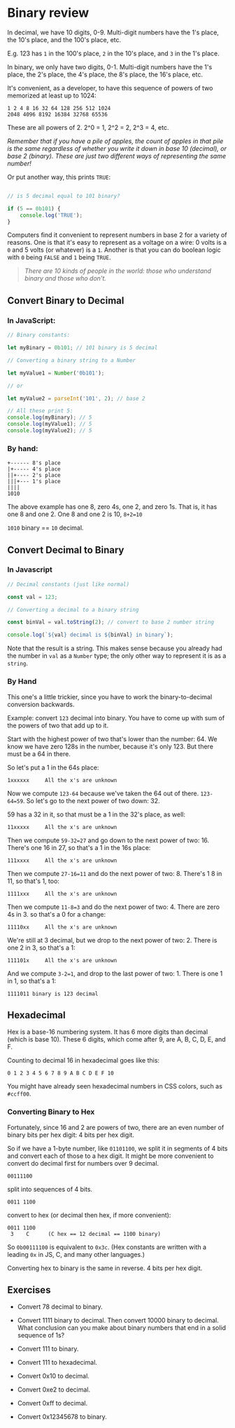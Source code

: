 # Binary review

In decimal, we have 10 digits, 0-9. Multi-digit numbers have the 1's place, the
10's place, and the 100's place, etc.

E.g. 123 has `1` in the 100's place, `2` in the 10's place, and `3` in the 1's place.

In binary, we only have two digits, 0-1. Multi-digit numbers have the 1's place,
the 2's place, the 4's place, the 8's place, the 16's place, etc.

It's convenient, as a developer, to have this sequence of powers of two
memorized at least up to 1024:

    1 2 4 8 16 32 64 128 256 512 1024
    2048 4096 8192 16384 32768 65536

These are all powers of 2. 2^0 = 1, 2^2 = 2, 2^3 = 4, etc.

*Remember that if you have a pile of apples, the count of apples in that pile is
the same regardless of whether you write it down in base 10 (decimal), or base 2
(binary). These are just two different ways of representing the same number!*

Or put another way, this prints `TRUE`:

```javascript

// is 5 decimal equal to 101 binary?

if (5 == 0b101) {
    console.log('TRUE');
}
```

Computers find it convenient to represent numbers in base 2 for a variety of
reasons. One is that it's easy to represent as a voltage on a wire: 0 volts is a
`0` and 5 volts (or whatever) is a `1`. Another is that you can do boolean logic
with `0` being `FALSE` and `1` being `TRUE`.

> *There are 10 kinds of people in the world: those who understand binary and
those who don't.*


## Convert Binary to Decimal

### In JavaScript:

```javascript
// Binary constants:

let myBinary = 0b101; // 101 binary is 5 decimal

// Converting a binary string to a Number

let myValue1 = Number('0b101');

// or

let myValue2 = parseInt('101', 2); // base 2

// All these print 5:
console.log(myBinary); // 5
console.log(myValue1); // 5
console.log(myValue2); // 5
```

### By hand:

    +------ 8's place
    |+----- 4's place
    ||+---- 2's place
    |||+--- 1's place
    ||||
    1010

The above example has one 8, zero 4s, one 2, and zero 1s. That is, it has one 8
and one 2. One 8 and one 2 is 10, `8+2=10`

`1010` binary == `10` decimal.

## Convert Decimal to Binary

### In Javascript

```javascript
// Decimal constants (just like normal)

const val = 123;

// Converting a decimal to a binary string

const binVal = val.toString(2); // convert to base 2 number string

console.log(`${val} decimal is ${binVal} in binary`);
```

Note that the result is a string. This makes sense because you already
had the number in `val` as a `Number` type; the only other way to
represent it is as a `string`.

### By Hand

This one's a little trickier, since you have to work the binary-to-decimal
conversion backwards.

Example: convert `123` decimal into binary. You have to come up with sum of the
powers of two that add up to it.

Start with the highest power of two that's lower than the number: 64. We
know we have zero 128s in the number, because it's only 123. But there
must be a 64 in there.

So let's put a 1 in the 64s place:

    1xxxxxx     All the x's are unknown

Now we compute `123-64` because we've taken the 64 out of there.
`123-64=59`. So let's go to the next power of two down: 32.

59 has a 32 in it, so that must be a 1 in the 32's place, as well:

    11xxxxx     All the x's are unknown

Then we compute `59-32=27` and go down to the next power of two: 16. There's one
16 in 27, so that's a 1 in the 16s place:

    111xxxx     All the x's are unknown

Then we compute `27-16=11` and do the next power of two: 8. There's 1 8 in 11,
so that's 1, too:

    1111xxx     All the x's are unknown

Then we compute `11-8=3` and do the next power of two: 4. There are zero 4s in
3. so that's a 0 for a change:

    11110xx     All the x's are unknown

We're still at 3 decimal, but we drop to the next power of two: 2. There is one
2 in 3, so that's a 1:

    111101x     All the x's are unknown

And we compute `3-2=1`, and drop to the last power of two: 1. There is
one 1 in 1, so that's a 1:

    1111011 binary is 123 decimal


## Hexadecimal

Hex is a base-16 numbering system. It has 6 more digits than decimal
(which is base 10). These 6 digits, which come after 9, are A, B, C, D,
E, and F.

Counting to decimal 16 in hexadecimal goes like this:

```
0 1 2 3 4 5 6 7 8 9 A B C D E F 10
```

You might have already seen hexadecimal numbers in CSS colors, such as
`#ccff00`.

### Converting Binary to Hex

Fortunately, since 16 and 2 are powers of two, there are an even number
of binary bits per hex digit: 4 bits per hex digit.

So if we have a 1-byte number, like `01101100`, we split it in segments
of 4 bits and convert each of those to a hex digit. It might be more
convenient to convert do decimal first for numbers over 9 decimal.

```
00111100
```

split into sequences of 4 bits.

```
0011 1100
```

convert to hex (or decimal then hex, if more convenient):

```
0011 1100
 3    C      (C hex == 12 decimal == 1100 binary)
```

So `0b00111100` is equivalent to `0x3c`. (Hex constants are written with
a leading `0x` in JS, C, and many other languages.)

Converting hex to binary is the same in reverse. 4 bits per hex digit.


## Exercises

* Convert 78 decimal to binary.

* Convert 1111 binary to decimal. Then convert 10000 binary to decimal.
  What conclusion can you make about binary numbers that end in a solid
  sequence of 1s?

* Convert 111 to binary.

* Convert 111 to hexadecimal.

* Convert 0x10 to decimal.

* Convert 0xe2 to decimal.

* Convert 0xff to decimal.

* Convert 0x12345678 to binary.